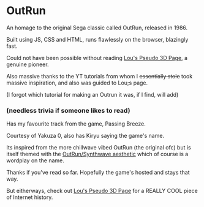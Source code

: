 # OutRun
An homage to the original Sega classic called OutRun, released in 1986.

Built using JS, CSS and HTML, runs flawlessly on the browser, blazingly fast.

Could not have been possible without reading [Lou's Pseudo 3D Page](http://www.extentofthejam.com/pseudo/), a genuine pioneer.

Also massive thanks to the YT tutorials from whom I ~~essentially stole~~ took massive inspiration, and also was guided to Lou;s page.

(I forgot which tutorial for making an Outrun it was, if I find, will add)

### (needless trivia if someone likes to read)

Has my favourite track from the game, Passing Breeze.

Courtesy of Yakuza 0, also has Kiryu saying the game's name.

Its inspired from the more chillwave vibed OutRun (the original ofc) but is itself themed with the [OutRun/Synthwave aesthetic](https://www.google.com/search?client=firefox-b-d&sca_esv=ccddce7db33695af&sxsrf=AHTn8zorDjf7JppGbvsXWJIBR1z3rypYTg:1739819652955&q=outrun+aesthetic&udm=2&fbs=ABzOT_CWdhQLP1FcmU5B0fn3xuWpA-dk4wpBWOGsoR7DG5zJBs5KbvfUChveCKqCmofFTOnfGzQ2XbHaUt9shq6uRI1WlUheeKjUJWiVAorcTcvJZyuC9xS8Zl6EngglXnwWzgR8905LcYGBL8yP0a47snSpMkkeExtxBV8snPsT-NC9xk-IUrui3Atv91FA2mHCXJysaPWcNA0x1xG7gtVm9vHoTFBsIA&sa=X&ved=2ahUKEwjA1IyjtcuLAxVIk1YBHRkcDoYQtKgLegQIEBAB&biw=1920&bih=965&dpr=1) which of course is a wordplay on the name.

Thanks if you've read so far. Hopefully the game's hosted and stays that way.

But eitherways, check out [Lou's Pseudo 3D Page](http://www.extentofthejam.com/pseudo/) for a REALLY COOL piece of Internet history.
